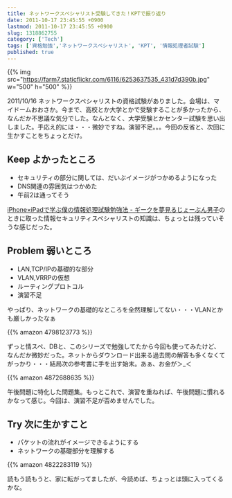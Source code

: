 ```yaml
---
title: ネットワークスペシャリスト受験してきた！KPTで振り返り
date: 2011-10-17 23:45:55 +0900
lastmod: 2011-10-17 23:45:55 +0900
slug: 1318862755
category: ['Tech']
tags: ['資格勉強','ネットワークスペシャリスト', 'KPT', '情報処理者試験']
published: true
---
```


{{% img src="https://farm7.staticflickr.com/6116/6253637535_431d7d390b.jpg" w="500" h="500" %}}

2011/10/16 ネットワークスペシャリストの資格試験がありました。会場は、マイドームおおさか。今まで、高校とか大学とかで受験することが多かったから、なんだか不思議な気分でした。なんとなく、大学受験とかセンター試験を思い出しました。手応え的には・・・微妙ですね。演習不足。。。今回の反省と、次回に生かすことをちょっとだけ。


## Keep よかったところ

- セキュリティの部分に関しては、だいぶイメージがつかめるようになった
- DNS関連の雰囲気はつかめた
- 午前2は通ってそう

[iPhone×iPadで学ぶ僕の情報処理試験勉強法 - ギークを夢見るじょーぶん男子](https://www.meganii.com/blog/2010/12/20/1292850614)のときに取った情報セキュリティスペシャリストの知識は、ちょっとは残っていそうな感じだった。

## Problem 弱いところ

- LAN,TCP/IPの基礎的な部分
- VLAN,VRRPの仮想
- ルーティングプロトコル
- 演習不足


やっぱり、ネットワークの基礎的なところを全然理解してない・・・VLANとかも厳しかったなぁ

{{% amazon 4798123773 %}}

ずっと情スペ、DBと、このシリーズで勉強してたから今回も使ってみたけど、なんだか微妙だった。ネットからダウンロード出来る過去問の解答も多くなくてがっかり・・・結局次の参考書に手を出す始末。あぁ、お金が＞_＜

{{% amazon 4872688635 %}}

午後問題に特化した問題集。もっとこれで、演習を重ねれば、午後問題に慣れるかなって感じ。今回は、演習不足が否めませんでした。

## Try 次に生かすこと

- パケットの流れがイメージできるようにする
- ネットワークの基礎部分を理解する

{{% amazon 4822283119 %}}

読もう読もうと、家に転がってましたが、今読めば、ちょっとは頭に入ってくるかな。